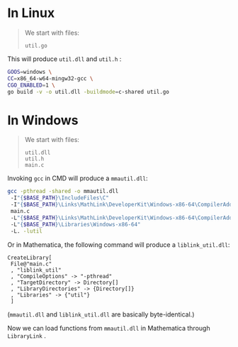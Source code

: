 # In Linux

> We start with files:
>
> ```
> util.go
> ```

This will produce `util.dll` and `util.h` :

```bash
GOOS=windows \
CC=x86_64-w64-mingw32-gcc \
CGO_ENABLED=1 \
go build -v -o util.dll -buildmode=c-shared util.go
```

# In Windows

> We start with files:
> 
> ```
> util.dll
> util.h
> main.c
> ```

Invoking `gcc` in CMD will produce a `mmautil.dll`:

```bash
gcc -pthread -shared -o mmautil.dll
 -I"{$BASE_PATH}\IncludeFiles\C"
 -I"{$BASE_PATH}\Links\MathLink\DeveloperKit\Windows-x86-64\CompilerAdditions"
 main.c
 -L"{$BASE_PATH}\Links\MathLink\DeveloperKit\Windows-x86-64\CompilerAdditions"
 -L"{$BASE_PATH}\Libraries\Windows-x86-64"
 -L. -lutil
```

Or in Mathematica, the following command will produce a `liblink_util.dll`:

```wl
CreateLibrary[
 File@"main.c"
 , "liblink_util"
 , "CompileOptions" -> "-pthread"
 , "TargetDirectory" -> Directory[]
 , "LibraryDirectories" -> {Directory[]}
 , "Libraries" -> {"util"}
 ]
```

(`mmautil.dll` and `liblink_util.dll` are basically byte-identical.)

Now we can load functions from `mmautil.dll` in Mathematica through `LibraryLink` .
